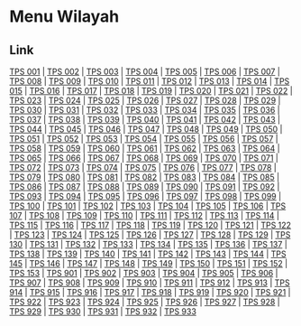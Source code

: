 # Menu Wilayah

## Link

[TPS 001](https://github.com/gigit-pemilu/pemilu-2024-31-dki-jakarta/tree/main/pileg-dpr/hitung-suara/sub/31-dki-jakarta/sub/75-jakarta-timur/sub/03-jatinegara/sub/1008-cipinang-besar-utara/sub/001-tps)
 | 
[TPS 002](https://github.com/gigit-pemilu/pemilu-2024-31-dki-jakarta/tree/main/pileg-dpr/hitung-suara/sub/31-dki-jakarta/sub/75-jakarta-timur/sub/03-jatinegara/sub/1008-cipinang-besar-utara/sub/002-tps)
 | 
[TPS 003](https://github.com/gigit-pemilu/pemilu-2024-31-dki-jakarta/tree/main/pileg-dpr/hitung-suara/sub/31-dki-jakarta/sub/75-jakarta-timur/sub/03-jatinegara/sub/1008-cipinang-besar-utara/sub/003-tps)
 | 
[TPS 004](https://github.com/gigit-pemilu/pemilu-2024-31-dki-jakarta/tree/main/pileg-dpr/hitung-suara/sub/31-dki-jakarta/sub/75-jakarta-timur/sub/03-jatinegara/sub/1008-cipinang-besar-utara/sub/004-tps)
 | 
[TPS 005](https://github.com/gigit-pemilu/pemilu-2024-31-dki-jakarta/tree/main/pileg-dpr/hitung-suara/sub/31-dki-jakarta/sub/75-jakarta-timur/sub/03-jatinegara/sub/1008-cipinang-besar-utara/sub/005-tps)
 | 
[TPS 006](https://github.com/gigit-pemilu/pemilu-2024-31-dki-jakarta/tree/main/pileg-dpr/hitung-suara/sub/31-dki-jakarta/sub/75-jakarta-timur/sub/03-jatinegara/sub/1008-cipinang-besar-utara/sub/006-tps)
 | 
[TPS 007](https://github.com/gigit-pemilu/pemilu-2024-31-dki-jakarta/tree/main/pileg-dpr/hitung-suara/sub/31-dki-jakarta/sub/75-jakarta-timur/sub/03-jatinegara/sub/1008-cipinang-besar-utara/sub/007-tps)
 | 
[TPS 008](https://github.com/gigit-pemilu/pemilu-2024-31-dki-jakarta/tree/main/pileg-dpr/hitung-suara/sub/31-dki-jakarta/sub/75-jakarta-timur/sub/03-jatinegara/sub/1008-cipinang-besar-utara/sub/008-tps)
 | 
[TPS 009](https://github.com/gigit-pemilu/pemilu-2024-31-dki-jakarta/tree/main/pileg-dpr/hitung-suara/sub/31-dki-jakarta/sub/75-jakarta-timur/sub/03-jatinegara/sub/1008-cipinang-besar-utara/sub/009-tps)
 | 
[TPS 010](https://github.com/gigit-pemilu/pemilu-2024-31-dki-jakarta/tree/main/pileg-dpr/hitung-suara/sub/31-dki-jakarta/sub/75-jakarta-timur/sub/03-jatinegara/sub/1008-cipinang-besar-utara/sub/010-tps)
 | 
[TPS 011](https://github.com/gigit-pemilu/pemilu-2024-31-dki-jakarta/tree/main/pileg-dpr/hitung-suara/sub/31-dki-jakarta/sub/75-jakarta-timur/sub/03-jatinegara/sub/1008-cipinang-besar-utara/sub/011-tps)
 | 
[TPS 012](https://github.com/gigit-pemilu/pemilu-2024-31-dki-jakarta/tree/main/pileg-dpr/hitung-suara/sub/31-dki-jakarta/sub/75-jakarta-timur/sub/03-jatinegara/sub/1008-cipinang-besar-utara/sub/012-tps)
 | 
[TPS 013](https://github.com/gigit-pemilu/pemilu-2024-31-dki-jakarta/tree/main/pileg-dpr/hitung-suara/sub/31-dki-jakarta/sub/75-jakarta-timur/sub/03-jatinegara/sub/1008-cipinang-besar-utara/sub/013-tps)
 | 
[TPS 014](https://github.com/gigit-pemilu/pemilu-2024-31-dki-jakarta/tree/main/pileg-dpr/hitung-suara/sub/31-dki-jakarta/sub/75-jakarta-timur/sub/03-jatinegara/sub/1008-cipinang-besar-utara/sub/014-tps)
 | 
[TPS 015](https://github.com/gigit-pemilu/pemilu-2024-31-dki-jakarta/tree/main/pileg-dpr/hitung-suara/sub/31-dki-jakarta/sub/75-jakarta-timur/sub/03-jatinegara/sub/1008-cipinang-besar-utara/sub/015-tps)
 | 
[TPS 016](https://github.com/gigit-pemilu/pemilu-2024-31-dki-jakarta/tree/main/pileg-dpr/hitung-suara/sub/31-dki-jakarta/sub/75-jakarta-timur/sub/03-jatinegara/sub/1008-cipinang-besar-utara/sub/016-tps)
 | 
[TPS 017](https://github.com/gigit-pemilu/pemilu-2024-31-dki-jakarta/tree/main/pileg-dpr/hitung-suara/sub/31-dki-jakarta/sub/75-jakarta-timur/sub/03-jatinegara/sub/1008-cipinang-besar-utara/sub/017-tps)
 | 
[TPS 018](https://github.com/gigit-pemilu/pemilu-2024-31-dki-jakarta/tree/main/pileg-dpr/hitung-suara/sub/31-dki-jakarta/sub/75-jakarta-timur/sub/03-jatinegara/sub/1008-cipinang-besar-utara/sub/018-tps)
 | 
[TPS 019](https://github.com/gigit-pemilu/pemilu-2024-31-dki-jakarta/tree/main/pileg-dpr/hitung-suara/sub/31-dki-jakarta/sub/75-jakarta-timur/sub/03-jatinegara/sub/1008-cipinang-besar-utara/sub/019-tps)
 | 
[TPS 020](https://github.com/gigit-pemilu/pemilu-2024-31-dki-jakarta/tree/main/pileg-dpr/hitung-suara/sub/31-dki-jakarta/sub/75-jakarta-timur/sub/03-jatinegara/sub/1008-cipinang-besar-utara/sub/020-tps)
 | 
[TPS 021](https://github.com/gigit-pemilu/pemilu-2024-31-dki-jakarta/tree/main/pileg-dpr/hitung-suara/sub/31-dki-jakarta/sub/75-jakarta-timur/sub/03-jatinegara/sub/1008-cipinang-besar-utara/sub/021-tps)
 | 
[TPS 022](https://github.com/gigit-pemilu/pemilu-2024-31-dki-jakarta/tree/main/pileg-dpr/hitung-suara/sub/31-dki-jakarta/sub/75-jakarta-timur/sub/03-jatinegara/sub/1008-cipinang-besar-utara/sub/022-tps)
 | 
[TPS 023](https://github.com/gigit-pemilu/pemilu-2024-31-dki-jakarta/tree/main/pileg-dpr/hitung-suara/sub/31-dki-jakarta/sub/75-jakarta-timur/sub/03-jatinegara/sub/1008-cipinang-besar-utara/sub/023-tps)
 | 
[TPS 024](https://github.com/gigit-pemilu/pemilu-2024-31-dki-jakarta/tree/main/pileg-dpr/hitung-suara/sub/31-dki-jakarta/sub/75-jakarta-timur/sub/03-jatinegara/sub/1008-cipinang-besar-utara/sub/024-tps)
 | 
[TPS 025](https://github.com/gigit-pemilu/pemilu-2024-31-dki-jakarta/tree/main/pileg-dpr/hitung-suara/sub/31-dki-jakarta/sub/75-jakarta-timur/sub/03-jatinegara/sub/1008-cipinang-besar-utara/sub/025-tps)
 | 
[TPS 026](https://github.com/gigit-pemilu/pemilu-2024-31-dki-jakarta/tree/main/pileg-dpr/hitung-suara/sub/31-dki-jakarta/sub/75-jakarta-timur/sub/03-jatinegara/sub/1008-cipinang-besar-utara/sub/026-tps)
 | 
[TPS 027](https://github.com/gigit-pemilu/pemilu-2024-31-dki-jakarta/tree/main/pileg-dpr/hitung-suara/sub/31-dki-jakarta/sub/75-jakarta-timur/sub/03-jatinegara/sub/1008-cipinang-besar-utara/sub/027-tps)
 | 
[TPS 028](https://github.com/gigit-pemilu/pemilu-2024-31-dki-jakarta/tree/main/pileg-dpr/hitung-suara/sub/31-dki-jakarta/sub/75-jakarta-timur/sub/03-jatinegara/sub/1008-cipinang-besar-utara/sub/028-tps)
 | 
[TPS 029](https://github.com/gigit-pemilu/pemilu-2024-31-dki-jakarta/tree/main/pileg-dpr/hitung-suara/sub/31-dki-jakarta/sub/75-jakarta-timur/sub/03-jatinegara/sub/1008-cipinang-besar-utara/sub/029-tps)
 | 
[TPS 030](https://github.com/gigit-pemilu/pemilu-2024-31-dki-jakarta/tree/main/pileg-dpr/hitung-suara/sub/31-dki-jakarta/sub/75-jakarta-timur/sub/03-jatinegara/sub/1008-cipinang-besar-utara/sub/030-tps)
 | 
[TPS 031](https://github.com/gigit-pemilu/pemilu-2024-31-dki-jakarta/tree/main/pileg-dpr/hitung-suara/sub/31-dki-jakarta/sub/75-jakarta-timur/sub/03-jatinegara/sub/1008-cipinang-besar-utara/sub/031-tps)
 | 
[TPS 032](https://github.com/gigit-pemilu/pemilu-2024-31-dki-jakarta/tree/main/pileg-dpr/hitung-suara/sub/31-dki-jakarta/sub/75-jakarta-timur/sub/03-jatinegara/sub/1008-cipinang-besar-utara/sub/032-tps)
 | 
[TPS 033](https://github.com/gigit-pemilu/pemilu-2024-31-dki-jakarta/tree/main/pileg-dpr/hitung-suara/sub/31-dki-jakarta/sub/75-jakarta-timur/sub/03-jatinegara/sub/1008-cipinang-besar-utara/sub/033-tps)
 | 
[TPS 034](https://github.com/gigit-pemilu/pemilu-2024-31-dki-jakarta/tree/main/pileg-dpr/hitung-suara/sub/31-dki-jakarta/sub/75-jakarta-timur/sub/03-jatinegara/sub/1008-cipinang-besar-utara/sub/034-tps)
 | 
[TPS 035](https://github.com/gigit-pemilu/pemilu-2024-31-dki-jakarta/tree/main/pileg-dpr/hitung-suara/sub/31-dki-jakarta/sub/75-jakarta-timur/sub/03-jatinegara/sub/1008-cipinang-besar-utara/sub/035-tps)
 | 
[TPS 036](https://github.com/gigit-pemilu/pemilu-2024-31-dki-jakarta/tree/main/pileg-dpr/hitung-suara/sub/31-dki-jakarta/sub/75-jakarta-timur/sub/03-jatinegara/sub/1008-cipinang-besar-utara/sub/036-tps)
 | 
[TPS 037](https://github.com/gigit-pemilu/pemilu-2024-31-dki-jakarta/tree/main/pileg-dpr/hitung-suara/sub/31-dki-jakarta/sub/75-jakarta-timur/sub/03-jatinegara/sub/1008-cipinang-besar-utara/sub/037-tps)
 | 
[TPS 038](https://github.com/gigit-pemilu/pemilu-2024-31-dki-jakarta/tree/main/pileg-dpr/hitung-suara/sub/31-dki-jakarta/sub/75-jakarta-timur/sub/03-jatinegara/sub/1008-cipinang-besar-utara/sub/038-tps)
 | 
[TPS 039](https://github.com/gigit-pemilu/pemilu-2024-31-dki-jakarta/tree/main/pileg-dpr/hitung-suara/sub/31-dki-jakarta/sub/75-jakarta-timur/sub/03-jatinegara/sub/1008-cipinang-besar-utara/sub/039-tps)
 | 
[TPS 040](https://github.com/gigit-pemilu/pemilu-2024-31-dki-jakarta/tree/main/pileg-dpr/hitung-suara/sub/31-dki-jakarta/sub/75-jakarta-timur/sub/03-jatinegara/sub/1008-cipinang-besar-utara/sub/040-tps)
 | 
[TPS 041](https://github.com/gigit-pemilu/pemilu-2024-31-dki-jakarta/tree/main/pileg-dpr/hitung-suara/sub/31-dki-jakarta/sub/75-jakarta-timur/sub/03-jatinegara/sub/1008-cipinang-besar-utara/sub/041-tps)
 | 
[TPS 042](https://github.com/gigit-pemilu/pemilu-2024-31-dki-jakarta/tree/main/pileg-dpr/hitung-suara/sub/31-dki-jakarta/sub/75-jakarta-timur/sub/03-jatinegara/sub/1008-cipinang-besar-utara/sub/042-tps)
 | 
[TPS 043](https://github.com/gigit-pemilu/pemilu-2024-31-dki-jakarta/tree/main/pileg-dpr/hitung-suara/sub/31-dki-jakarta/sub/75-jakarta-timur/sub/03-jatinegara/sub/1008-cipinang-besar-utara/sub/043-tps)
 | 
[TPS 044](https://github.com/gigit-pemilu/pemilu-2024-31-dki-jakarta/tree/main/pileg-dpr/hitung-suara/sub/31-dki-jakarta/sub/75-jakarta-timur/sub/03-jatinegara/sub/1008-cipinang-besar-utara/sub/044-tps)
 | 
[TPS 045](https://github.com/gigit-pemilu/pemilu-2024-31-dki-jakarta/tree/main/pileg-dpr/hitung-suara/sub/31-dki-jakarta/sub/75-jakarta-timur/sub/03-jatinegara/sub/1008-cipinang-besar-utara/sub/045-tps)
 | 
[TPS 046](https://github.com/gigit-pemilu/pemilu-2024-31-dki-jakarta/tree/main/pileg-dpr/hitung-suara/sub/31-dki-jakarta/sub/75-jakarta-timur/sub/03-jatinegara/sub/1008-cipinang-besar-utara/sub/046-tps)
 | 
[TPS 047](https://github.com/gigit-pemilu/pemilu-2024-31-dki-jakarta/tree/main/pileg-dpr/hitung-suara/sub/31-dki-jakarta/sub/75-jakarta-timur/sub/03-jatinegara/sub/1008-cipinang-besar-utara/sub/047-tps)
 | 
[TPS 048](https://github.com/gigit-pemilu/pemilu-2024-31-dki-jakarta/tree/main/pileg-dpr/hitung-suara/sub/31-dki-jakarta/sub/75-jakarta-timur/sub/03-jatinegara/sub/1008-cipinang-besar-utara/sub/048-tps)
 | 
[TPS 049](https://github.com/gigit-pemilu/pemilu-2024-31-dki-jakarta/tree/main/pileg-dpr/hitung-suara/sub/31-dki-jakarta/sub/75-jakarta-timur/sub/03-jatinegara/sub/1008-cipinang-besar-utara/sub/049-tps)
 | 
[TPS 050](https://github.com/gigit-pemilu/pemilu-2024-31-dki-jakarta/tree/main/pileg-dpr/hitung-suara/sub/31-dki-jakarta/sub/75-jakarta-timur/sub/03-jatinegara/sub/1008-cipinang-besar-utara/sub/050-tps)
 | 
[TPS 051](https://github.com/gigit-pemilu/pemilu-2024-31-dki-jakarta/tree/main/pileg-dpr/hitung-suara/sub/31-dki-jakarta/sub/75-jakarta-timur/sub/03-jatinegara/sub/1008-cipinang-besar-utara/sub/051-tps)
 | 
[TPS 052](https://github.com/gigit-pemilu/pemilu-2024-31-dki-jakarta/tree/main/pileg-dpr/hitung-suara/sub/31-dki-jakarta/sub/75-jakarta-timur/sub/03-jatinegara/sub/1008-cipinang-besar-utara/sub/052-tps)
 | 
[TPS 053](https://github.com/gigit-pemilu/pemilu-2024-31-dki-jakarta/tree/main/pileg-dpr/hitung-suara/sub/31-dki-jakarta/sub/75-jakarta-timur/sub/03-jatinegara/sub/1008-cipinang-besar-utara/sub/053-tps)
 | 
[TPS 054](https://github.com/gigit-pemilu/pemilu-2024-31-dki-jakarta/tree/main/pileg-dpr/hitung-suara/sub/31-dki-jakarta/sub/75-jakarta-timur/sub/03-jatinegara/sub/1008-cipinang-besar-utara/sub/054-tps)
 | 
[TPS 055](https://github.com/gigit-pemilu/pemilu-2024-31-dki-jakarta/tree/main/pileg-dpr/hitung-suara/sub/31-dki-jakarta/sub/75-jakarta-timur/sub/03-jatinegara/sub/1008-cipinang-besar-utara/sub/055-tps)
 | 
[TPS 056](https://github.com/gigit-pemilu/pemilu-2024-31-dki-jakarta/tree/main/pileg-dpr/hitung-suara/sub/31-dki-jakarta/sub/75-jakarta-timur/sub/03-jatinegara/sub/1008-cipinang-besar-utara/sub/056-tps)
 | 
[TPS 057](https://github.com/gigit-pemilu/pemilu-2024-31-dki-jakarta/tree/main/pileg-dpr/hitung-suara/sub/31-dki-jakarta/sub/75-jakarta-timur/sub/03-jatinegara/sub/1008-cipinang-besar-utara/sub/057-tps)
 | 
[TPS 058](https://github.com/gigit-pemilu/pemilu-2024-31-dki-jakarta/tree/main/pileg-dpr/hitung-suara/sub/31-dki-jakarta/sub/75-jakarta-timur/sub/03-jatinegara/sub/1008-cipinang-besar-utara/sub/058-tps)
 | 
[TPS 059](https://github.com/gigit-pemilu/pemilu-2024-31-dki-jakarta/tree/main/pileg-dpr/hitung-suara/sub/31-dki-jakarta/sub/75-jakarta-timur/sub/03-jatinegara/sub/1008-cipinang-besar-utara/sub/059-tps)
 | 
[TPS 060](https://github.com/gigit-pemilu/pemilu-2024-31-dki-jakarta/tree/main/pileg-dpr/hitung-suara/sub/31-dki-jakarta/sub/75-jakarta-timur/sub/03-jatinegara/sub/1008-cipinang-besar-utara/sub/060-tps)
 | 
[TPS 061](https://github.com/gigit-pemilu/pemilu-2024-31-dki-jakarta/tree/main/pileg-dpr/hitung-suara/sub/31-dki-jakarta/sub/75-jakarta-timur/sub/03-jatinegara/sub/1008-cipinang-besar-utara/sub/061-tps)
 | 
[TPS 062](https://github.com/gigit-pemilu/pemilu-2024-31-dki-jakarta/tree/main/pileg-dpr/hitung-suara/sub/31-dki-jakarta/sub/75-jakarta-timur/sub/03-jatinegara/sub/1008-cipinang-besar-utara/sub/062-tps)
 | 
[TPS 063](https://github.com/gigit-pemilu/pemilu-2024-31-dki-jakarta/tree/main/pileg-dpr/hitung-suara/sub/31-dki-jakarta/sub/75-jakarta-timur/sub/03-jatinegara/sub/1008-cipinang-besar-utara/sub/063-tps)
 | 
[TPS 064](https://github.com/gigit-pemilu/pemilu-2024-31-dki-jakarta/tree/main/pileg-dpr/hitung-suara/sub/31-dki-jakarta/sub/75-jakarta-timur/sub/03-jatinegara/sub/1008-cipinang-besar-utara/sub/064-tps)
 | 
[TPS 065](https://github.com/gigit-pemilu/pemilu-2024-31-dki-jakarta/tree/main/pileg-dpr/hitung-suara/sub/31-dki-jakarta/sub/75-jakarta-timur/sub/03-jatinegara/sub/1008-cipinang-besar-utara/sub/065-tps)
 | 
[TPS 066](https://github.com/gigit-pemilu/pemilu-2024-31-dki-jakarta/tree/main/pileg-dpr/hitung-suara/sub/31-dki-jakarta/sub/75-jakarta-timur/sub/03-jatinegara/sub/1008-cipinang-besar-utara/sub/066-tps)
 | 
[TPS 067](https://github.com/gigit-pemilu/pemilu-2024-31-dki-jakarta/tree/main/pileg-dpr/hitung-suara/sub/31-dki-jakarta/sub/75-jakarta-timur/sub/03-jatinegara/sub/1008-cipinang-besar-utara/sub/067-tps)
 | 
[TPS 068](https://github.com/gigit-pemilu/pemilu-2024-31-dki-jakarta/tree/main/pileg-dpr/hitung-suara/sub/31-dki-jakarta/sub/75-jakarta-timur/sub/03-jatinegara/sub/1008-cipinang-besar-utara/sub/068-tps)
 | 
[TPS 069](https://github.com/gigit-pemilu/pemilu-2024-31-dki-jakarta/tree/main/pileg-dpr/hitung-suara/sub/31-dki-jakarta/sub/75-jakarta-timur/sub/03-jatinegara/sub/1008-cipinang-besar-utara/sub/069-tps)
 | 
[TPS 070](https://github.com/gigit-pemilu/pemilu-2024-31-dki-jakarta/tree/main/pileg-dpr/hitung-suara/sub/31-dki-jakarta/sub/75-jakarta-timur/sub/03-jatinegara/sub/1008-cipinang-besar-utara/sub/070-tps)
 | 
[TPS 071](https://github.com/gigit-pemilu/pemilu-2024-31-dki-jakarta/tree/main/pileg-dpr/hitung-suara/sub/31-dki-jakarta/sub/75-jakarta-timur/sub/03-jatinegara/sub/1008-cipinang-besar-utara/sub/071-tps)
 | 
[TPS 072](https://github.com/gigit-pemilu/pemilu-2024-31-dki-jakarta/tree/main/pileg-dpr/hitung-suara/sub/31-dki-jakarta/sub/75-jakarta-timur/sub/03-jatinegara/sub/1008-cipinang-besar-utara/sub/072-tps)
 | 
[TPS 073](https://github.com/gigit-pemilu/pemilu-2024-31-dki-jakarta/tree/main/pileg-dpr/hitung-suara/sub/31-dki-jakarta/sub/75-jakarta-timur/sub/03-jatinegara/sub/1008-cipinang-besar-utara/sub/073-tps)
 | 
[TPS 074](https://github.com/gigit-pemilu/pemilu-2024-31-dki-jakarta/tree/main/pileg-dpr/hitung-suara/sub/31-dki-jakarta/sub/75-jakarta-timur/sub/03-jatinegara/sub/1008-cipinang-besar-utara/sub/074-tps)
 | 
[TPS 075](https://github.com/gigit-pemilu/pemilu-2024-31-dki-jakarta/tree/main/pileg-dpr/hitung-suara/sub/31-dki-jakarta/sub/75-jakarta-timur/sub/03-jatinegara/sub/1008-cipinang-besar-utara/sub/075-tps)
 | 
[TPS 076](https://github.com/gigit-pemilu/pemilu-2024-31-dki-jakarta/tree/main/pileg-dpr/hitung-suara/sub/31-dki-jakarta/sub/75-jakarta-timur/sub/03-jatinegara/sub/1008-cipinang-besar-utara/sub/076-tps)
 | 
[TPS 077](https://github.com/gigit-pemilu/pemilu-2024-31-dki-jakarta/tree/main/pileg-dpr/hitung-suara/sub/31-dki-jakarta/sub/75-jakarta-timur/sub/03-jatinegara/sub/1008-cipinang-besar-utara/sub/077-tps)
 | 
[TPS 078](https://github.com/gigit-pemilu/pemilu-2024-31-dki-jakarta/tree/main/pileg-dpr/hitung-suara/sub/31-dki-jakarta/sub/75-jakarta-timur/sub/03-jatinegara/sub/1008-cipinang-besar-utara/sub/078-tps)
 | 
[TPS 079](https://github.com/gigit-pemilu/pemilu-2024-31-dki-jakarta/tree/main/pileg-dpr/hitung-suara/sub/31-dki-jakarta/sub/75-jakarta-timur/sub/03-jatinegara/sub/1008-cipinang-besar-utara/sub/079-tps)
 | 
[TPS 080](https://github.com/gigit-pemilu/pemilu-2024-31-dki-jakarta/tree/main/pileg-dpr/hitung-suara/sub/31-dki-jakarta/sub/75-jakarta-timur/sub/03-jatinegara/sub/1008-cipinang-besar-utara/sub/080-tps)
 | 
[TPS 081](https://github.com/gigit-pemilu/pemilu-2024-31-dki-jakarta/tree/main/pileg-dpr/hitung-suara/sub/31-dki-jakarta/sub/75-jakarta-timur/sub/03-jatinegara/sub/1008-cipinang-besar-utara/sub/081-tps)
 | 
[TPS 082](https://github.com/gigit-pemilu/pemilu-2024-31-dki-jakarta/tree/main/pileg-dpr/hitung-suara/sub/31-dki-jakarta/sub/75-jakarta-timur/sub/03-jatinegara/sub/1008-cipinang-besar-utara/sub/082-tps)
 | 
[TPS 083](https://github.com/gigit-pemilu/pemilu-2024-31-dki-jakarta/tree/main/pileg-dpr/hitung-suara/sub/31-dki-jakarta/sub/75-jakarta-timur/sub/03-jatinegara/sub/1008-cipinang-besar-utara/sub/083-tps)
 | 
[TPS 084](https://github.com/gigit-pemilu/pemilu-2024-31-dki-jakarta/tree/main/pileg-dpr/hitung-suara/sub/31-dki-jakarta/sub/75-jakarta-timur/sub/03-jatinegara/sub/1008-cipinang-besar-utara/sub/084-tps)
 | 
[TPS 085](https://github.com/gigit-pemilu/pemilu-2024-31-dki-jakarta/tree/main/pileg-dpr/hitung-suara/sub/31-dki-jakarta/sub/75-jakarta-timur/sub/03-jatinegara/sub/1008-cipinang-besar-utara/sub/085-tps)
 | 
[TPS 086](https://github.com/gigit-pemilu/pemilu-2024-31-dki-jakarta/tree/main/pileg-dpr/hitung-suara/sub/31-dki-jakarta/sub/75-jakarta-timur/sub/03-jatinegara/sub/1008-cipinang-besar-utara/sub/086-tps)
 | 
[TPS 087](https://github.com/gigit-pemilu/pemilu-2024-31-dki-jakarta/tree/main/pileg-dpr/hitung-suara/sub/31-dki-jakarta/sub/75-jakarta-timur/sub/03-jatinegara/sub/1008-cipinang-besar-utara/sub/087-tps)
 | 
[TPS 088](https://github.com/gigit-pemilu/pemilu-2024-31-dki-jakarta/tree/main/pileg-dpr/hitung-suara/sub/31-dki-jakarta/sub/75-jakarta-timur/sub/03-jatinegara/sub/1008-cipinang-besar-utara/sub/088-tps)
 | 
[TPS 089](https://github.com/gigit-pemilu/pemilu-2024-31-dki-jakarta/tree/main/pileg-dpr/hitung-suara/sub/31-dki-jakarta/sub/75-jakarta-timur/sub/03-jatinegara/sub/1008-cipinang-besar-utara/sub/089-tps)
 | 
[TPS 090](https://github.com/gigit-pemilu/pemilu-2024-31-dki-jakarta/tree/main/pileg-dpr/hitung-suara/sub/31-dki-jakarta/sub/75-jakarta-timur/sub/03-jatinegara/sub/1008-cipinang-besar-utara/sub/090-tps)
 | 
[TPS 091](https://github.com/gigit-pemilu/pemilu-2024-31-dki-jakarta/tree/main/pileg-dpr/hitung-suara/sub/31-dki-jakarta/sub/75-jakarta-timur/sub/03-jatinegara/sub/1008-cipinang-besar-utara/sub/091-tps)
 | 
[TPS 092](https://github.com/gigit-pemilu/pemilu-2024-31-dki-jakarta/tree/main/pileg-dpr/hitung-suara/sub/31-dki-jakarta/sub/75-jakarta-timur/sub/03-jatinegara/sub/1008-cipinang-besar-utara/sub/092-tps)
 | 
[TPS 093](https://github.com/gigit-pemilu/pemilu-2024-31-dki-jakarta/tree/main/pileg-dpr/hitung-suara/sub/31-dki-jakarta/sub/75-jakarta-timur/sub/03-jatinegara/sub/1008-cipinang-besar-utara/sub/093-tps)
 | 
[TPS 094](https://github.com/gigit-pemilu/pemilu-2024-31-dki-jakarta/tree/main/pileg-dpr/hitung-suara/sub/31-dki-jakarta/sub/75-jakarta-timur/sub/03-jatinegara/sub/1008-cipinang-besar-utara/sub/094-tps)
 | 
[TPS 095](https://github.com/gigit-pemilu/pemilu-2024-31-dki-jakarta/tree/main/pileg-dpr/hitung-suara/sub/31-dki-jakarta/sub/75-jakarta-timur/sub/03-jatinegara/sub/1008-cipinang-besar-utara/sub/095-tps)
 | 
[TPS 096](https://github.com/gigit-pemilu/pemilu-2024-31-dki-jakarta/tree/main/pileg-dpr/hitung-suara/sub/31-dki-jakarta/sub/75-jakarta-timur/sub/03-jatinegara/sub/1008-cipinang-besar-utara/sub/096-tps)
 | 
[TPS 097](https://github.com/gigit-pemilu/pemilu-2024-31-dki-jakarta/tree/main/pileg-dpr/hitung-suara/sub/31-dki-jakarta/sub/75-jakarta-timur/sub/03-jatinegara/sub/1008-cipinang-besar-utara/sub/097-tps)
 | 
[TPS 098](https://github.com/gigit-pemilu/pemilu-2024-31-dki-jakarta/tree/main/pileg-dpr/hitung-suara/sub/31-dki-jakarta/sub/75-jakarta-timur/sub/03-jatinegara/sub/1008-cipinang-besar-utara/sub/098-tps)
 | 
[TPS 099](https://github.com/gigit-pemilu/pemilu-2024-31-dki-jakarta/tree/main/pileg-dpr/hitung-suara/sub/31-dki-jakarta/sub/75-jakarta-timur/sub/03-jatinegara/sub/1008-cipinang-besar-utara/sub/099-tps)
 | 
[TPS 100](https://github.com/gigit-pemilu/pemilu-2024-31-dki-jakarta/tree/main/pileg-dpr/hitung-suara/sub/31-dki-jakarta/sub/75-jakarta-timur/sub/03-jatinegara/sub/1008-cipinang-besar-utara/sub/100-tps)
 | 
[TPS 101](https://github.com/gigit-pemilu/pemilu-2024-31-dki-jakarta/tree/main/pileg-dpr/hitung-suara/sub/31-dki-jakarta/sub/75-jakarta-timur/sub/03-jatinegara/sub/1008-cipinang-besar-utara/sub/101-tps)
 | 
[TPS 102](https://github.com/gigit-pemilu/pemilu-2024-31-dki-jakarta/tree/main/pileg-dpr/hitung-suara/sub/31-dki-jakarta/sub/75-jakarta-timur/sub/03-jatinegara/sub/1008-cipinang-besar-utara/sub/102-tps)
 | 
[TPS 103](https://github.com/gigit-pemilu/pemilu-2024-31-dki-jakarta/tree/main/pileg-dpr/hitung-suara/sub/31-dki-jakarta/sub/75-jakarta-timur/sub/03-jatinegara/sub/1008-cipinang-besar-utara/sub/103-tps)
 | 
[TPS 104](https://github.com/gigit-pemilu/pemilu-2024-31-dki-jakarta/tree/main/pileg-dpr/hitung-suara/sub/31-dki-jakarta/sub/75-jakarta-timur/sub/03-jatinegara/sub/1008-cipinang-besar-utara/sub/104-tps)
 | 
[TPS 105](https://github.com/gigit-pemilu/pemilu-2024-31-dki-jakarta/tree/main/pileg-dpr/hitung-suara/sub/31-dki-jakarta/sub/75-jakarta-timur/sub/03-jatinegara/sub/1008-cipinang-besar-utara/sub/105-tps)
 | 
[TPS 106](https://github.com/gigit-pemilu/pemilu-2024-31-dki-jakarta/tree/main/pileg-dpr/hitung-suara/sub/31-dki-jakarta/sub/75-jakarta-timur/sub/03-jatinegara/sub/1008-cipinang-besar-utara/sub/106-tps)
 | 
[TPS 107](https://github.com/gigit-pemilu/pemilu-2024-31-dki-jakarta/tree/main/pileg-dpr/hitung-suara/sub/31-dki-jakarta/sub/75-jakarta-timur/sub/03-jatinegara/sub/1008-cipinang-besar-utara/sub/107-tps)
 | 
[TPS 108](https://github.com/gigit-pemilu/pemilu-2024-31-dki-jakarta/tree/main/pileg-dpr/hitung-suara/sub/31-dki-jakarta/sub/75-jakarta-timur/sub/03-jatinegara/sub/1008-cipinang-besar-utara/sub/108-tps)
 | 
[TPS 109](https://github.com/gigit-pemilu/pemilu-2024-31-dki-jakarta/tree/main/pileg-dpr/hitung-suara/sub/31-dki-jakarta/sub/75-jakarta-timur/sub/03-jatinegara/sub/1008-cipinang-besar-utara/sub/109-tps)
 | 
[TPS 110](https://github.com/gigit-pemilu/pemilu-2024-31-dki-jakarta/tree/main/pileg-dpr/hitung-suara/sub/31-dki-jakarta/sub/75-jakarta-timur/sub/03-jatinegara/sub/1008-cipinang-besar-utara/sub/110-tps)
 | 
[TPS 111](https://github.com/gigit-pemilu/pemilu-2024-31-dki-jakarta/tree/main/pileg-dpr/hitung-suara/sub/31-dki-jakarta/sub/75-jakarta-timur/sub/03-jatinegara/sub/1008-cipinang-besar-utara/sub/111-tps)
 | 
[TPS 112](https://github.com/gigit-pemilu/pemilu-2024-31-dki-jakarta/tree/main/pileg-dpr/hitung-suara/sub/31-dki-jakarta/sub/75-jakarta-timur/sub/03-jatinegara/sub/1008-cipinang-besar-utara/sub/112-tps)
 | 
[TPS 113](https://github.com/gigit-pemilu/pemilu-2024-31-dki-jakarta/tree/main/pileg-dpr/hitung-suara/sub/31-dki-jakarta/sub/75-jakarta-timur/sub/03-jatinegara/sub/1008-cipinang-besar-utara/sub/113-tps)
 | 
[TPS 114](https://github.com/gigit-pemilu/pemilu-2024-31-dki-jakarta/tree/main/pileg-dpr/hitung-suara/sub/31-dki-jakarta/sub/75-jakarta-timur/sub/03-jatinegara/sub/1008-cipinang-besar-utara/sub/114-tps)
 | 
[TPS 115](https://github.com/gigit-pemilu/pemilu-2024-31-dki-jakarta/tree/main/pileg-dpr/hitung-suara/sub/31-dki-jakarta/sub/75-jakarta-timur/sub/03-jatinegara/sub/1008-cipinang-besar-utara/sub/115-tps)
 | 
[TPS 116](https://github.com/gigit-pemilu/pemilu-2024-31-dki-jakarta/tree/main/pileg-dpr/hitung-suara/sub/31-dki-jakarta/sub/75-jakarta-timur/sub/03-jatinegara/sub/1008-cipinang-besar-utara/sub/116-tps)
 | 
[TPS 117](https://github.com/gigit-pemilu/pemilu-2024-31-dki-jakarta/tree/main/pileg-dpr/hitung-suara/sub/31-dki-jakarta/sub/75-jakarta-timur/sub/03-jatinegara/sub/1008-cipinang-besar-utara/sub/117-tps)
 | 
[TPS 118](https://github.com/gigit-pemilu/pemilu-2024-31-dki-jakarta/tree/main/pileg-dpr/hitung-suara/sub/31-dki-jakarta/sub/75-jakarta-timur/sub/03-jatinegara/sub/1008-cipinang-besar-utara/sub/118-tps)
 | 
[TPS 119](https://github.com/gigit-pemilu/pemilu-2024-31-dki-jakarta/tree/main/pileg-dpr/hitung-suara/sub/31-dki-jakarta/sub/75-jakarta-timur/sub/03-jatinegara/sub/1008-cipinang-besar-utara/sub/119-tps)
 | 
[TPS 120](https://github.com/gigit-pemilu/pemilu-2024-31-dki-jakarta/tree/main/pileg-dpr/hitung-suara/sub/31-dki-jakarta/sub/75-jakarta-timur/sub/03-jatinegara/sub/1008-cipinang-besar-utara/sub/120-tps)
 | 
[TPS 121](https://github.com/gigit-pemilu/pemilu-2024-31-dki-jakarta/tree/main/pileg-dpr/hitung-suara/sub/31-dki-jakarta/sub/75-jakarta-timur/sub/03-jatinegara/sub/1008-cipinang-besar-utara/sub/121-tps)
 | 
[TPS 122](https://github.com/gigit-pemilu/pemilu-2024-31-dki-jakarta/tree/main/pileg-dpr/hitung-suara/sub/31-dki-jakarta/sub/75-jakarta-timur/sub/03-jatinegara/sub/1008-cipinang-besar-utara/sub/122-tps)
 | 
[TPS 123](https://github.com/gigit-pemilu/pemilu-2024-31-dki-jakarta/tree/main/pileg-dpr/hitung-suara/sub/31-dki-jakarta/sub/75-jakarta-timur/sub/03-jatinegara/sub/1008-cipinang-besar-utara/sub/123-tps)
 | 
[TPS 124](https://github.com/gigit-pemilu/pemilu-2024-31-dki-jakarta/tree/main/pileg-dpr/hitung-suara/sub/31-dki-jakarta/sub/75-jakarta-timur/sub/03-jatinegara/sub/1008-cipinang-besar-utara/sub/124-tps)
 | 
[TPS 125](https://github.com/gigit-pemilu/pemilu-2024-31-dki-jakarta/tree/main/pileg-dpr/hitung-suara/sub/31-dki-jakarta/sub/75-jakarta-timur/sub/03-jatinegara/sub/1008-cipinang-besar-utara/sub/125-tps)
 | 
[TPS 126](https://github.com/gigit-pemilu/pemilu-2024-31-dki-jakarta/tree/main/pileg-dpr/hitung-suara/sub/31-dki-jakarta/sub/75-jakarta-timur/sub/03-jatinegara/sub/1008-cipinang-besar-utara/sub/126-tps)
 | 
[TPS 127](https://github.com/gigit-pemilu/pemilu-2024-31-dki-jakarta/tree/main/pileg-dpr/hitung-suara/sub/31-dki-jakarta/sub/75-jakarta-timur/sub/03-jatinegara/sub/1008-cipinang-besar-utara/sub/127-tps)
 | 
[TPS 128](https://github.com/gigit-pemilu/pemilu-2024-31-dki-jakarta/tree/main/pileg-dpr/hitung-suara/sub/31-dki-jakarta/sub/75-jakarta-timur/sub/03-jatinegara/sub/1008-cipinang-besar-utara/sub/128-tps)
 | 
[TPS 129](https://github.com/gigit-pemilu/pemilu-2024-31-dki-jakarta/tree/main/pileg-dpr/hitung-suara/sub/31-dki-jakarta/sub/75-jakarta-timur/sub/03-jatinegara/sub/1008-cipinang-besar-utara/sub/129-tps)
 | 
[TPS 130](https://github.com/gigit-pemilu/pemilu-2024-31-dki-jakarta/tree/main/pileg-dpr/hitung-suara/sub/31-dki-jakarta/sub/75-jakarta-timur/sub/03-jatinegara/sub/1008-cipinang-besar-utara/sub/130-tps)
 | 
[TPS 131](https://github.com/gigit-pemilu/pemilu-2024-31-dki-jakarta/tree/main/pileg-dpr/hitung-suara/sub/31-dki-jakarta/sub/75-jakarta-timur/sub/03-jatinegara/sub/1008-cipinang-besar-utara/sub/131-tps)
 | 
[TPS 132](https://github.com/gigit-pemilu/pemilu-2024-31-dki-jakarta/tree/main/pileg-dpr/hitung-suara/sub/31-dki-jakarta/sub/75-jakarta-timur/sub/03-jatinegara/sub/1008-cipinang-besar-utara/sub/132-tps)
 | 
[TPS 133](https://github.com/gigit-pemilu/pemilu-2024-31-dki-jakarta/tree/main/pileg-dpr/hitung-suara/sub/31-dki-jakarta/sub/75-jakarta-timur/sub/03-jatinegara/sub/1008-cipinang-besar-utara/sub/133-tps)
 | 
[TPS 134](https://github.com/gigit-pemilu/pemilu-2024-31-dki-jakarta/tree/main/pileg-dpr/hitung-suara/sub/31-dki-jakarta/sub/75-jakarta-timur/sub/03-jatinegara/sub/1008-cipinang-besar-utara/sub/134-tps)
 | 
[TPS 135](https://github.com/gigit-pemilu/pemilu-2024-31-dki-jakarta/tree/main/pileg-dpr/hitung-suara/sub/31-dki-jakarta/sub/75-jakarta-timur/sub/03-jatinegara/sub/1008-cipinang-besar-utara/sub/135-tps)
 | 
[TPS 136](https://github.com/gigit-pemilu/pemilu-2024-31-dki-jakarta/tree/main/pileg-dpr/hitung-suara/sub/31-dki-jakarta/sub/75-jakarta-timur/sub/03-jatinegara/sub/1008-cipinang-besar-utara/sub/136-tps)
 | 
[TPS 137](https://github.com/gigit-pemilu/pemilu-2024-31-dki-jakarta/tree/main/pileg-dpr/hitung-suara/sub/31-dki-jakarta/sub/75-jakarta-timur/sub/03-jatinegara/sub/1008-cipinang-besar-utara/sub/137-tps)
 | 
[TPS 138](https://github.com/gigit-pemilu/pemilu-2024-31-dki-jakarta/tree/main/pileg-dpr/hitung-suara/sub/31-dki-jakarta/sub/75-jakarta-timur/sub/03-jatinegara/sub/1008-cipinang-besar-utara/sub/138-tps)
 | 
[TPS 139](https://github.com/gigit-pemilu/pemilu-2024-31-dki-jakarta/tree/main/pileg-dpr/hitung-suara/sub/31-dki-jakarta/sub/75-jakarta-timur/sub/03-jatinegara/sub/1008-cipinang-besar-utara/sub/139-tps)
 | 
[TPS 140](https://github.com/gigit-pemilu/pemilu-2024-31-dki-jakarta/tree/main/pileg-dpr/hitung-suara/sub/31-dki-jakarta/sub/75-jakarta-timur/sub/03-jatinegara/sub/1008-cipinang-besar-utara/sub/140-tps)
 | 
[TPS 141](https://github.com/gigit-pemilu/pemilu-2024-31-dki-jakarta/tree/main/pileg-dpr/hitung-suara/sub/31-dki-jakarta/sub/75-jakarta-timur/sub/03-jatinegara/sub/1008-cipinang-besar-utara/sub/141-tps)
 | 
[TPS 142](https://github.com/gigit-pemilu/pemilu-2024-31-dki-jakarta/tree/main/pileg-dpr/hitung-suara/sub/31-dki-jakarta/sub/75-jakarta-timur/sub/03-jatinegara/sub/1008-cipinang-besar-utara/sub/142-tps)
 | 
[TPS 143](https://github.com/gigit-pemilu/pemilu-2024-31-dki-jakarta/tree/main/pileg-dpr/hitung-suara/sub/31-dki-jakarta/sub/75-jakarta-timur/sub/03-jatinegara/sub/1008-cipinang-besar-utara/sub/143-tps)
 | 
[TPS 144](https://github.com/gigit-pemilu/pemilu-2024-31-dki-jakarta/tree/main/pileg-dpr/hitung-suara/sub/31-dki-jakarta/sub/75-jakarta-timur/sub/03-jatinegara/sub/1008-cipinang-besar-utara/sub/144-tps)
 | 
[TPS 145](https://github.com/gigit-pemilu/pemilu-2024-31-dki-jakarta/tree/main/pileg-dpr/hitung-suara/sub/31-dki-jakarta/sub/75-jakarta-timur/sub/03-jatinegara/sub/1008-cipinang-besar-utara/sub/145-tps)
 | 
[TPS 146](https://github.com/gigit-pemilu/pemilu-2024-31-dki-jakarta/tree/main/pileg-dpr/hitung-suara/sub/31-dki-jakarta/sub/75-jakarta-timur/sub/03-jatinegara/sub/1008-cipinang-besar-utara/sub/146-tps)
 | 
[TPS 147](https://github.com/gigit-pemilu/pemilu-2024-31-dki-jakarta/tree/main/pileg-dpr/hitung-suara/sub/31-dki-jakarta/sub/75-jakarta-timur/sub/03-jatinegara/sub/1008-cipinang-besar-utara/sub/147-tps)
 | 
[TPS 148](https://github.com/gigit-pemilu/pemilu-2024-31-dki-jakarta/tree/main/pileg-dpr/hitung-suara/sub/31-dki-jakarta/sub/75-jakarta-timur/sub/03-jatinegara/sub/1008-cipinang-besar-utara/sub/148-tps)
 | 
[TPS 149](https://github.com/gigit-pemilu/pemilu-2024-31-dki-jakarta/tree/main/pileg-dpr/hitung-suara/sub/31-dki-jakarta/sub/75-jakarta-timur/sub/03-jatinegara/sub/1008-cipinang-besar-utara/sub/149-tps)
 | 
[TPS 150](https://github.com/gigit-pemilu/pemilu-2024-31-dki-jakarta/tree/main/pileg-dpr/hitung-suara/sub/31-dki-jakarta/sub/75-jakarta-timur/sub/03-jatinegara/sub/1008-cipinang-besar-utara/sub/150-tps)
 | 
[TPS 151](https://github.com/gigit-pemilu/pemilu-2024-31-dki-jakarta/tree/main/pileg-dpr/hitung-suara/sub/31-dki-jakarta/sub/75-jakarta-timur/sub/03-jatinegara/sub/1008-cipinang-besar-utara/sub/151-tps)
 | 
[TPS 152](https://github.com/gigit-pemilu/pemilu-2024-31-dki-jakarta/tree/main/pileg-dpr/hitung-suara/sub/31-dki-jakarta/sub/75-jakarta-timur/sub/03-jatinegara/sub/1008-cipinang-besar-utara/sub/152-tps)
 | 
[TPS 153](https://github.com/gigit-pemilu/pemilu-2024-31-dki-jakarta/tree/main/pileg-dpr/hitung-suara/sub/31-dki-jakarta/sub/75-jakarta-timur/sub/03-jatinegara/sub/1008-cipinang-besar-utara/sub/153-tps)
 | 
[TPS 901](https://github.com/gigit-pemilu/pemilu-2024-31-dki-jakarta/tree/main/pileg-dpr/hitung-suara/sub/31-dki-jakarta/sub/75-jakarta-timur/sub/03-jatinegara/sub/1008-cipinang-besar-utara/sub/901-tps)
 | 
[TPS 902](https://github.com/gigit-pemilu/pemilu-2024-31-dki-jakarta/tree/main/pileg-dpr/hitung-suara/sub/31-dki-jakarta/sub/75-jakarta-timur/sub/03-jatinegara/sub/1008-cipinang-besar-utara/sub/902-tps)
 | 
[TPS 903](https://github.com/gigit-pemilu/pemilu-2024-31-dki-jakarta/tree/main/pileg-dpr/hitung-suara/sub/31-dki-jakarta/sub/75-jakarta-timur/sub/03-jatinegara/sub/1008-cipinang-besar-utara/sub/903-tps)
 | 
[TPS 904](https://github.com/gigit-pemilu/pemilu-2024-31-dki-jakarta/tree/main/pileg-dpr/hitung-suara/sub/31-dki-jakarta/sub/75-jakarta-timur/sub/03-jatinegara/sub/1008-cipinang-besar-utara/sub/904-tps)
 | 
[TPS 905](https://github.com/gigit-pemilu/pemilu-2024-31-dki-jakarta/tree/main/pileg-dpr/hitung-suara/sub/31-dki-jakarta/sub/75-jakarta-timur/sub/03-jatinegara/sub/1008-cipinang-besar-utara/sub/905-tps)
 | 
[TPS 906](https://github.com/gigit-pemilu/pemilu-2024-31-dki-jakarta/tree/main/pileg-dpr/hitung-suara/sub/31-dki-jakarta/sub/75-jakarta-timur/sub/03-jatinegara/sub/1008-cipinang-besar-utara/sub/906-tps)
 | 
[TPS 907](https://github.com/gigit-pemilu/pemilu-2024-31-dki-jakarta/tree/main/pileg-dpr/hitung-suara/sub/31-dki-jakarta/sub/75-jakarta-timur/sub/03-jatinegara/sub/1008-cipinang-besar-utara/sub/907-tps)
 | 
[TPS 908](https://github.com/gigit-pemilu/pemilu-2024-31-dki-jakarta/tree/main/pileg-dpr/hitung-suara/sub/31-dki-jakarta/sub/75-jakarta-timur/sub/03-jatinegara/sub/1008-cipinang-besar-utara/sub/908-tps)
 | 
[TPS 909](https://github.com/gigit-pemilu/pemilu-2024-31-dki-jakarta/tree/main/pileg-dpr/hitung-suara/sub/31-dki-jakarta/sub/75-jakarta-timur/sub/03-jatinegara/sub/1008-cipinang-besar-utara/sub/909-tps)
 | 
[TPS 910](https://github.com/gigit-pemilu/pemilu-2024-31-dki-jakarta/tree/main/pileg-dpr/hitung-suara/sub/31-dki-jakarta/sub/75-jakarta-timur/sub/03-jatinegara/sub/1008-cipinang-besar-utara/sub/910-tps)
 | 
[TPS 911](https://github.com/gigit-pemilu/pemilu-2024-31-dki-jakarta/tree/main/pileg-dpr/hitung-suara/sub/31-dki-jakarta/sub/75-jakarta-timur/sub/03-jatinegara/sub/1008-cipinang-besar-utara/sub/911-tps)
 | 
[TPS 912](https://github.com/gigit-pemilu/pemilu-2024-31-dki-jakarta/tree/main/pileg-dpr/hitung-suara/sub/31-dki-jakarta/sub/75-jakarta-timur/sub/03-jatinegara/sub/1008-cipinang-besar-utara/sub/912-tps)
 | 
[TPS 913](https://github.com/gigit-pemilu/pemilu-2024-31-dki-jakarta/tree/main/pileg-dpr/hitung-suara/sub/31-dki-jakarta/sub/75-jakarta-timur/sub/03-jatinegara/sub/1008-cipinang-besar-utara/sub/913-tps)
 | 
[TPS 914](https://github.com/gigit-pemilu/pemilu-2024-31-dki-jakarta/tree/main/pileg-dpr/hitung-suara/sub/31-dki-jakarta/sub/75-jakarta-timur/sub/03-jatinegara/sub/1008-cipinang-besar-utara/sub/914-tps)
 | 
[TPS 915](https://github.com/gigit-pemilu/pemilu-2024-31-dki-jakarta/tree/main/pileg-dpr/hitung-suara/sub/31-dki-jakarta/sub/75-jakarta-timur/sub/03-jatinegara/sub/1008-cipinang-besar-utara/sub/915-tps)
 | 
[TPS 916](https://github.com/gigit-pemilu/pemilu-2024-31-dki-jakarta/tree/main/pileg-dpr/hitung-suara/sub/31-dki-jakarta/sub/75-jakarta-timur/sub/03-jatinegara/sub/1008-cipinang-besar-utara/sub/916-tps)
 | 
[TPS 917](https://github.com/gigit-pemilu/pemilu-2024-31-dki-jakarta/tree/main/pileg-dpr/hitung-suara/sub/31-dki-jakarta/sub/75-jakarta-timur/sub/03-jatinegara/sub/1008-cipinang-besar-utara/sub/917-tps)
 | 
[TPS 918](https://github.com/gigit-pemilu/pemilu-2024-31-dki-jakarta/tree/main/pileg-dpr/hitung-suara/sub/31-dki-jakarta/sub/75-jakarta-timur/sub/03-jatinegara/sub/1008-cipinang-besar-utara/sub/918-tps)
 | 
[TPS 919](https://github.com/gigit-pemilu/pemilu-2024-31-dki-jakarta/tree/main/pileg-dpr/hitung-suara/sub/31-dki-jakarta/sub/75-jakarta-timur/sub/03-jatinegara/sub/1008-cipinang-besar-utara/sub/919-tps)
 | 
[TPS 920](https://github.com/gigit-pemilu/pemilu-2024-31-dki-jakarta/tree/main/pileg-dpr/hitung-suara/sub/31-dki-jakarta/sub/75-jakarta-timur/sub/03-jatinegara/sub/1008-cipinang-besar-utara/sub/920-tps)
 | 
[TPS 921](https://github.com/gigit-pemilu/pemilu-2024-31-dki-jakarta/tree/main/pileg-dpr/hitung-suara/sub/31-dki-jakarta/sub/75-jakarta-timur/sub/03-jatinegara/sub/1008-cipinang-besar-utara/sub/921-tps)
 | 
[TPS 922](https://github.com/gigit-pemilu/pemilu-2024-31-dki-jakarta/tree/main/pileg-dpr/hitung-suara/sub/31-dki-jakarta/sub/75-jakarta-timur/sub/03-jatinegara/sub/1008-cipinang-besar-utara/sub/922-tps)
 | 
[TPS 923](https://github.com/gigit-pemilu/pemilu-2024-31-dki-jakarta/tree/main/pileg-dpr/hitung-suara/sub/31-dki-jakarta/sub/75-jakarta-timur/sub/03-jatinegara/sub/1008-cipinang-besar-utara/sub/923-tps)
 | 
[TPS 924](https://github.com/gigit-pemilu/pemilu-2024-31-dki-jakarta/tree/main/pileg-dpr/hitung-suara/sub/31-dki-jakarta/sub/75-jakarta-timur/sub/03-jatinegara/sub/1008-cipinang-besar-utara/sub/924-tps)
 | 
[TPS 925](https://github.com/gigit-pemilu/pemilu-2024-31-dki-jakarta/tree/main/pileg-dpr/hitung-suara/sub/31-dki-jakarta/sub/75-jakarta-timur/sub/03-jatinegara/sub/1008-cipinang-besar-utara/sub/925-tps)
 | 
[TPS 926](https://github.com/gigit-pemilu/pemilu-2024-31-dki-jakarta/tree/main/pileg-dpr/hitung-suara/sub/31-dki-jakarta/sub/75-jakarta-timur/sub/03-jatinegara/sub/1008-cipinang-besar-utara/sub/926-tps)
 | 
[TPS 927](https://github.com/gigit-pemilu/pemilu-2024-31-dki-jakarta/tree/main/pileg-dpr/hitung-suara/sub/31-dki-jakarta/sub/75-jakarta-timur/sub/03-jatinegara/sub/1008-cipinang-besar-utara/sub/927-tps)
 | 
[TPS 928](https://github.com/gigit-pemilu/pemilu-2024-31-dki-jakarta/tree/main/pileg-dpr/hitung-suara/sub/31-dki-jakarta/sub/75-jakarta-timur/sub/03-jatinegara/sub/1008-cipinang-besar-utara/sub/928-tps)
 | 
[TPS 929](https://github.com/gigit-pemilu/pemilu-2024-31-dki-jakarta/tree/main/pileg-dpr/hitung-suara/sub/31-dki-jakarta/sub/75-jakarta-timur/sub/03-jatinegara/sub/1008-cipinang-besar-utara/sub/929-tps)
 | 
[TPS 930](https://github.com/gigit-pemilu/pemilu-2024-31-dki-jakarta/tree/main/pileg-dpr/hitung-suara/sub/31-dki-jakarta/sub/75-jakarta-timur/sub/03-jatinegara/sub/1008-cipinang-besar-utara/sub/930-tps)
 | 
[TPS 931](https://github.com/gigit-pemilu/pemilu-2024-31-dki-jakarta/tree/main/pileg-dpr/hitung-suara/sub/31-dki-jakarta/sub/75-jakarta-timur/sub/03-jatinegara/sub/1008-cipinang-besar-utara/sub/931-tps)
 | 
[TPS 932](https://github.com/gigit-pemilu/pemilu-2024-31-dki-jakarta/tree/main/pileg-dpr/hitung-suara/sub/31-dki-jakarta/sub/75-jakarta-timur/sub/03-jatinegara/sub/1008-cipinang-besar-utara/sub/932-tps)
 | 
[TPS 933](https://github.com/gigit-pemilu/pemilu-2024-31-dki-jakarta/tree/main/pileg-dpr/hitung-suara/sub/31-dki-jakarta/sub/75-jakarta-timur/sub/03-jatinegara/sub/1008-cipinang-besar-utara/sub/933-tps)

